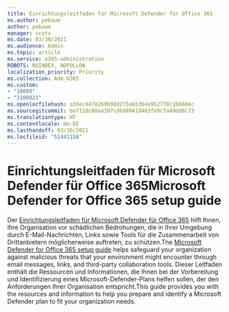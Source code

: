 ```yaml
---
title: Einrichtungsleitfaden für Microsoft Defender für Office 365
ms.author: pebaum
author: pebaum
manager: scotv
ms.date: 03/30/2021
ms.audience: Admin
ms.topic: article
ms.service: o365-administration
ROBOTS: NOINDEX, NOFOLLOW
localization_priority: Priority
ms.collection: Adm_O365
ms.custom:
- "10088"
- "3100021"
ms.openlocfilehash: a3dec4478269b98d273a65364e952778c1b860ec
ms.sourcegitcommit: bef118c00aa397cd6d8941d403fe9cfa49dd8c73
ms.translationtype: HT
ms.contentlocale: de-DE
ms.lasthandoff: 03/30/2021
ms.locfileid: "51441158"
---
```

# <a name="microsoft-defender-for-office-365-setup-guide"></a><span data-ttu-id="aa460-102">Einrichtungsleitfaden für Microsoft Defender für Office 365</span><span class="sxs-lookup"><span data-stu-id="aa460-102">Microsoft Defender for Office 365 setup guide</span></span>

<span data-ttu-id="aa460-103">Der [Einrichtungsleitfaden für Microsoft Defender für Office 365](https://go.microsoft.com/fwlink/?linkid=2146614) hilft Ihnen, Ihre Organisation vor schädlichen Bedrohungen, die in Ihrer Umgebung durch E-Mail-Nachrichten, Links sowie Tools für die Zusammenarbeit von Drittanbietern möglicherweise auftreten, zu schützen.</span><span class="sxs-lookup"><span data-stu-id="aa460-103">The [Microsoft Defender for Office 365 setup guide](https://go.microsoft.com/fwlink/?linkid=2146614) helps safeguard your organization against malicious threats that your environment might encounter through email messages, links, and third-party collaboration tools.</span></span> <span data-ttu-id="aa460-104">Dieser Leitfaden enthält die Ressourcen und Informationen, die Ihnen bei der Vorbereitung und Identifizierung eines Microsoft-Defender-Plans helfen sollen, der den Anforderungen Ihrer Organisation entspricht.</span><span class="sxs-lookup"><span data-stu-id="aa460-104">This guide provides you with the resources and information to help you prepare and identify a Microsoft Defender plan to fit your organization needs.</span></span>